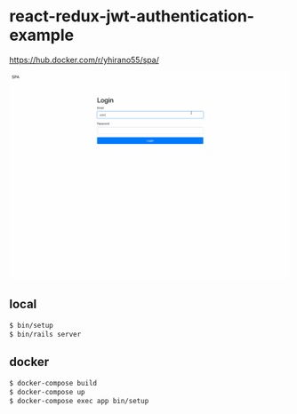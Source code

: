 # react-redux-jwt-authentication-example

https://hub.docker.com/r/yhirano55/spa/

![](https://github.com/yhirano55/react-redux-jwt-authentication-example/blob/master/capture.gif?raw=true)

## local

```
$ bin/setup
$ bin/rails server
```

## docker

```
$ docker-compose build
$ docker-compose up
$ docker-compose exec app bin/setup
```
